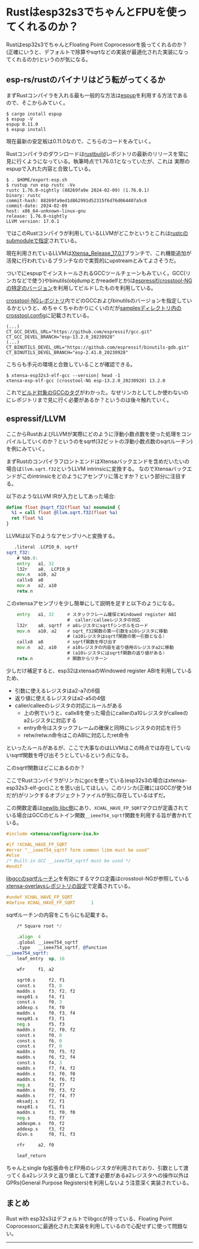 # Rustはesp32s3でちゃんとFPUを使ってくれるのか？

Rustはesp32s3でちゃんとFloating Point Coprocessorを扱ってくれるのか？(正確にいうと、デフォルトで除算やsqrtなどの実装が最適化された実装になってくれるのか)というのが気になる。

## esp-rs/rustのバイナリはどう転がってくるか

まずRustコンパイラを入れる最も一般的な方法は[espup][espup]を利用する方法であるので、そこからみていく。

```console
$ cargo install espup
$ espup -V
espup 0.11.0
$ espup install
```

現在最新の安定板は0.11.0なので、こちらのコードをみていく。

Rustコンパイラのダウンロードは[rustbuild][rustbuild]レポジトリの最新のリリースを常に見に行くようになっている。執筆時点で1.76.0.1となっていたが、これは
実際のespupで入れた内容と合致している。

```console
$ . $HOME/export-esp.sh
$ rustup run esp rustc -Vv
rustc 1.76.0-nightly (88269fa9e 2024-02-09) (1.76.0.1)
binary: rustc
commit-hash: 88269fa9ed1d862991d52315f6d76d064407a5c0
commit-date: 2024-02-09
host: x86_64-unknown-linux-gnu
release: 1.76.0-nightly
LLVM version: 17.0.1
```

ではこのRustコンパイラが利用しているLLVMがどこかというとこれは[rustcのsubmoduleで指定](https://github.com/esp-rs/rust/blob/esp-1.76.0.1/.gitmodules#L33-L37)されている。

現在利用されているLLVMは[Xtensa_Release_17.0.1][llvm_xtensa_release_17.0.1]ブランチで、これ機能追加が活発に行われているブランチなので実質的にupstreamとみてよさそうだ。

ついでにespupでインストールされるGCCツールチェーンもみていく。GCC(リンカなどで使う)やbinutils(objdumpとかreadelfとか)は[espressif/crosstool-NGの特定のバージョン](https://github.com/esp-rs/espup/blob/v0.11.0/src/toolchain/gcc.rs#L18-L19)を利用してビルドしたものを利用している。

[crosstool-NGレポジトリ](https://github.com/espressif/crosstool-NG/tree/esp-13.2.0_20230928)内でどのGCCおよびbinutilsのバージョンを指定しているかというと、めちゃくちゃわかりにくいのだが[samplesディレクトリ内のcrosstool.config](https://github.com/espressif/crosstool-NG/blob/esp-13.2.0_20230928/samples/xtensa-esp-elf/crosstool.config)に記載されている。

```config
(...)
CT_GCC_DEVEL_URL="https://github.com/espressif/gcc.git"
CT_GCC_DEVEL_BRANCH="esp-13.2.0_20230928"
(...)
CT_BINUTILS_DEVEL_URL="https://github.com/espressif/binutils-gdb.git"
CT_BINUTILS_DEVEL_BRANCH="esp-2.41.0_20230928"
```

こちらも手元の環境と合致していることが確認できる。

```console
$ xtensa-esp32s3-elf-gcc --version| head -1
xtensa-esp-elf-gcc (crosstool-NG esp-13.2.0_20230928) 13.2.0
```

これで[ビルド対象のGCCのタグ](https://github.com/espressif/gcc/tree/esp-13.2.0_20230928)がわかった。なぜリンカとしてしか使わないのにレポジトリまで見に行く必要があるか？というのは後々触れていく。

## espressif/LLVM

ここからRustおよびLLVMが実際にどのように浮動小数点数を使った処理をコンパイルしていくのか？というのをsqrtf(32ビットの浮動小数点数のsqrtルーチン)を例にみていく。

まずRustのコンパイラフロントエンドはXtensaバックエンドを含めだいたいの場合は`llvm.sqrt.f32`というLLVM intrinsicに変換する。
なのでXtensaバックエンドがこのintrinsicをどのようにアセンブリに落とすか？という部分に注目する。

以下のようなLLVM IRが入力としてあった場合:

```ll
define float @sqrt_f32(float %a) nounwind {
  %1 = call float @llvm.sqrt.f32(float %a)
  ret float %1
}
```

LLVMは以下のようなアセンブリへと変換する。

```asm
   .literal .LCPI0_0, sqrtf
sqrt_f32:
    # %bb.0:
	entry	a1, 32
	l32r	a8, .LCPI0_0
	mov.n	a10, a2
	callx8	a8
	mov.n	a2, a10
	retw.n
```

このxtensaアセンブリを少し簡単にして説明を足すと以下のようになる。

```asm
	entry	a1, 32     # スタックフレーム確保とWindowed register ABI
	                   #  caller/calleeレジスタの対応
	l32r	a8, sqrtf  # a8レジスタにsqrtfシンボルをロード
	mov.n	a10, a2    # sqrt_f32関数の第一引数をa10レジスタに移動
	                   # (a10レジスタはsqrtf関数の第一引数となる)
	callx8	a8         # sqrtf関数を呼び出す
	mov.n	a2, a10    # a10レジスタの内容を返り値用のレジスタa2に移動
	                   # (a10レジスタにはsqrtf関数の返り値がある)
	retw.n             # 関数からリターン
```

少しだけ補足すると、esp32はxtensaのWindowed register ABIを利用しているため、

- 引数に使えるレジスタはa2-a7の6個
- 返り値に使えるレジスタはa2-a5の4個
- caller/calleeのレジスタの対応にルールがある
  - 上の例でいうと、callx8を使った場合にcallerのa10レジスタがcalleeのa2レジスタに対応する
  - entry命令はスタックフレームの確保と同時にレジスタの対応を行う
  - retw/retw.n命令はこのABIに対応したret命令

といったルールがあるが、ここで大事なのはLLVMはこの時点では存在していないsqrtf関数を呼び出そうとしているという点になる。

このsqrtf関数はどこにあるのか？

ここでRustコンパイラがリンカにgccを使っている(esp32s3の場合はxtensa-esp32s3-elf-gcc)ことを思い出してほしい。このリンカ(正確にはGCCが使うldだが)がリンクするオブジェクトファイルが別に存在しているはずだ。

この関数定義は[newlib libc側](https://github.com/espressif/newlib-esp32/blob/esp-4.3.0_20230928/newlib/libm/machine/xtensa/ef_sqrt.c)にあり、`XCHAL_HAVE_FP_SQRT`マクロが定義されている場合はGCCのビルトイン関数`__ieee754_sqrtf`関数を利用する旨が書かれている。

```c
#include <xtensa/config/core-isa.h>

#if !XCHAL_HAVE_FP_SQRT
#error "__ieee754_sqrtf form common libm must be used"
#else
/* Built-in GCC __ieee754_sqrtf must be used */
#endif
```

[libgccのsqrtfルーチン](https://github.com/espressif/gcc/blob/esp-13.2.0_20230928/libgcc/config/xtensa/ieee754-sf.S#L1827-L1874)を有効にするマクロ定義はcrosstool-NGが参照している[xtensa-overlaysレポジトリの設定](https://github.com/espressif/xtensa-overlays/blob/dd1cf19f6eb327a9db51043439974a6de13f5c7f/xtensa_esp32s3/gcc/include/xtensa-config.h#L101)で定義されている。

```c
#undef XCHAL_HAVE_FP_SQRT
#define XCHAL_HAVE_FP_SQRT		1
```

sqrtfルーチンの内容をこちらにも記載する。

```asm
	/* Square root */

	.align	4
	.global	__ieee754_sqrtf
	.type	__ieee754_sqrtf, @function
__ieee754_sqrtf:
	leaf_entry	sp, 16

	wfr		f1, a2

	sqrt0.s		f2, f1
	const.s		f3, 0
	maddn.s		f3, f2, f2
	nexp01.s	f4, f1
	const.s		f0, 3
	addexp.s	f4, f0
	maddn.s		f0, f3, f4
	nexp01.s	f3, f1
	neg.s		f5, f3
	maddn.s		f2, f0, f2
	const.s		f0, 0
	const.s		f6, 0
	const.s		f7, 0
	maddn.s		f0, f5, f2
	maddn.s		f6, f2, f4
	const.s		f4, 3
	maddn.s		f7, f4, f2
	maddn.s		f3, f0, f0
	maddn.s		f4, f6, f2
	neg.s		f2, f7
	maddn.s		f0, f3, f2
	maddn.s		f7, f4, f7
	mksadj.s	f2, f1
	nexp01.s	f1, f1
	maddn.s		f1, f0, f0
	neg.s		f3, f7
	addexpm.s	f0, f2
	addexp.s	f3, f2
	divn.s		f0, f1, f3

	rfr		a2, f0

	leaf_return
```

ちゃんとsingle fp拡張命令とFP用のレジスタが利用されており、引数として渡ってくるa2レジスタと返り値として渡す必要があるa2レジスタへの操作以外はGPRs(General Purpose Registers)を利用しないよう注意深く実装されている。

## まとめ

Rust with esp32s3はデフォルトでlibgccが持っている、Floating Point Coprocessorに最適化された実装を利用しているので心配せずに使って問題ない。

-------------------------

[espup]: https://github.com/esp-rs/espup
[rustbuild]: https://github.com/esp-rs/rust-build
[llvm_xtensa_release_17.0.1]: https://github.com/espressif/llvm-project/tree/xtensa_release_17.0.1
